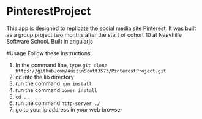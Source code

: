 # PinterestProject
This app is designed to replicate the social media site Pinterest. It was built as a group project two months after the start of cohort 10 at Nasvhille Software School. Built in angularjs

#Usage
Follow these instructions:

  1. In the command line, type ```git clone https://github.com/AustinScott3573/PinterestProject.git```
  2. cd into the lib directory
  3. run the command ```npm install```
  4. run the command ```bower install```
  5. ```cd ..```
  6. run the command ```http-server ./```
  7. go to your ip address in your web browser
